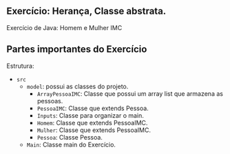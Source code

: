 ## Exercício: Herança, Classe abstrata.

Exercício de Java: Homem e Mulher IMC

## Partes importantes do Exercício

Estrutura:

- `src`
  - `model`: possui as classes do projeto.
    - `ArrayPessoaIMC`: Classe que possui um array list que armazena as pessoas.
    - `PessoaIMC`: Classe que extends Pessoa.
    - `Inputs`: Classe para organizar o main.
    - `Homem`: Classe que extends PessoaIMC.
    - `Mulher`: Classe que extends PessoaIMC.
    - `Pessoa`: Classe Pessoa.
  - `Main`: Classe main do Exercício.



